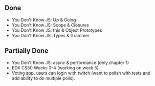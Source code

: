 ## Done
* You Don't Know JS: Up & Going
* You Don't Know JS: Scope & Closures
* You Don't Know JS: this & Object Prototypes
* You Don't Know JS: Types & Grammer

## Partially Done
- You Don't Know JS: async & performance (only chapter 1)
- EDX CS50 Weeks 0-4 (working on week 5)
- Voting app, users can login with twitch (want to polish with tests and 
add ability to do multiple polls).
